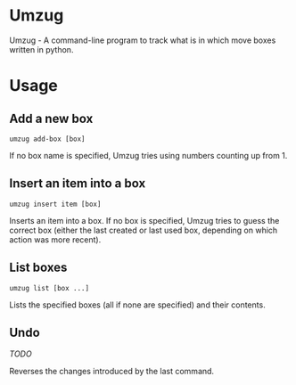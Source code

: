 # Umzug
Umzug - A command-line program to track what is in which move boxes written in python.

# Usage

## Add a new box
```
umzug add-box [box]
```
If no box name is specified, Umzug tries using numbers counting up from 1.

## Insert an item into a box
```
umzug insert item [box]
```

Inserts an item into a box. If no box is specified, Umzug tries to guess the correct box (either the last created or last used box, depending on which action was more recent).

## List boxes
```
umzug list [box ...]
```

Lists the specified boxes (all if none are specified) and their contents.

## Undo
*TODO*

Reverses the changes introduced by the last command. 
